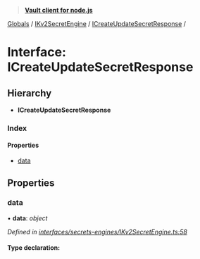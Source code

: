 > **[Vault client for node.js](../README.md)**

[Globals](../globals.md) / [IKv2SecretEngine](../modules/ikv2secretengine.md) / [ICreateUpdateSecretResponse](ikv2secretengine.icreateupdatesecretresponse.md) /

# Interface: ICreateUpdateSecretResponse

## Hierarchy

* **ICreateUpdateSecretResponse**

### Index

#### Properties

* [data](ikv2secretengine.icreateupdatesecretresponse.md#data)

## Properties

###  data

• **data**: *object*

*Defined in [interfaces/secrets-engines/IKv2SecretEngine.ts:58](https://github.com/theogravity/vault-tacular/blob/f2b3676/src/interfaces/secrets-engines/IKv2SecretEngine.ts#L58)*

#### Type declaration:
